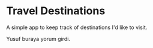 # Travel Destinations

A simple app to keep track of destinations I'd like to visit.

Yusuf buraya yorum girdi.